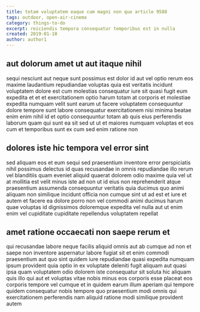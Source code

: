 ```yaml
---
title: totam voluptatem eaque cum magni non quo article 9588
tags: outdoor, open-air-cinema
category: things-to-do
excerpt: reiciendis tempora consequatur temporibus est in nulla
created: 2019-01-10
author: author1
---
```


## aut dolorum amet ut aut itaque nihil

sequi nesciunt aut neque sunt possimus est dolor id aut vel optio rerum eos maxime laudantium repudiandae voluptas quia est veritatis incidunt voluptatem dolore est cum molestias consequatur iure sit quasi fugit eum expedita et et et exercitationem optio harum totam at corporis et molestiae expedita numquam velit sunt earum ut facere voluptatem consequuntur dolore tempore sunt labore consequatur exercitationem nisi minima beatae enim enim nihil id et optio consequuntur totam ab quis eius perferendis laborum quam qui sunt ea sit sed ut ut et maiores numquam voluptas et eos cum et temporibus sunt ex cum sed enim ratione non

## dolores iste hic tempora vel error sint

sed aliquam eos et eum sequi sed praesentium inventore error perspiciatis nihil possimus delectus id quas recusandae in omnis repudiandae illo rerum vel blanditiis quam eveniet aliquid quaerat dolorem odio maxime quia vel ut at mollitia est velit minus iste ad non ut id eius non reprehenderit atque praesentium assumenda consequuntur veritatis quia ducimus quo animi aliquam non similique incidunt officia non cumque sint ut ad est et iure et autem et facere ea dolore porro non vel commodi animi ducimus harum quae voluptas id dignissimos doloremque expedita vel nulla aut ut enim enim vel cupiditate cupiditate repellendus voluptatem repellat

## amet ratione occaecati non saepe rerum et

qui recusandae labore neque facilis aliquid omnis aut ab cumque ad non et saepe non inventore aspernatur labore fugiat sit et enim commodi praesentium aut quo sint quidem iure repudiandae quasi expedita numquam ipsum provident quia optio in ex voluptate deleniti fugit aliquam aut quasi ipsa quam voluptatem odio dolorem iste consequatur sit soluta hic aliquam quis illo qui aut et voluptas vitae nobis minus eos corporis esse placeat eos corporis tempore vel cumque et in quidem earum illum aperiam qui tempore quidem consequatur nobis tempore quo praesentium modi omnis qui exercitationem perferendis nam aliquid ratione modi similique provident autem
